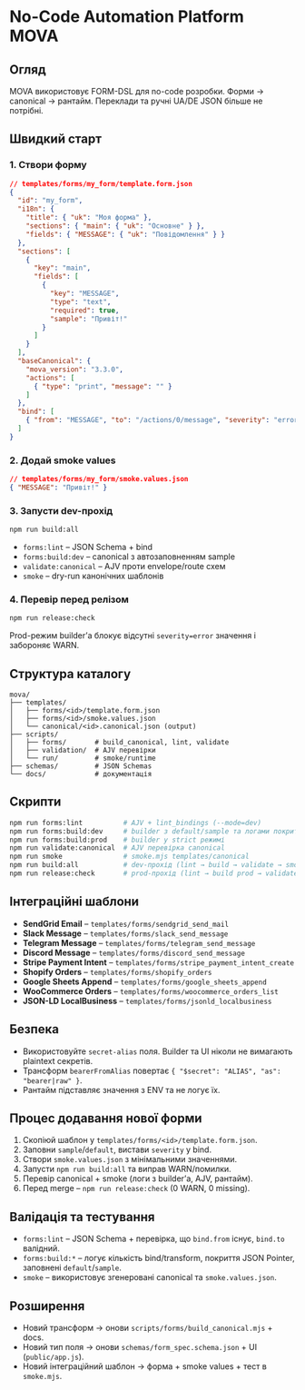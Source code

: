 # No-Code Automation Platform MOVA

## Огляд

MOVA використовує FORM-DSL для no-code розробки. Форми → canonical → рантайм.
Переклади та ручні UA/DE JSON більше не потрібні.

## Швидкий старт

### 1. Створи форму
```json
// templates/forms/my_form/template.form.json
{
  "id": "my_form",
  "i18n": {
    "title": { "uk": "Моя форма" },
    "sections": { "main": { "uk": "Основне" } },
    "fields": { "MESSAGE": { "uk": "Повідомлення" } }
  },
  "sections": [
    {
      "key": "main",
      "fields": [
        {
          "key": "MESSAGE",
          "type": "text",
          "required": true,
          "sample": "Привіт!"
        }
      ]
    }
  ],
  "baseCanonical": {
    "mova_version": "3.3.0",
    "actions": [
      { "type": "print", "message": "" }
    ]
  },
  "bind": [
    { "from": "MESSAGE", "to": "/actions/0/message", "severity": "error" }
  ]
}
```

### 2. Додай smoke values
```json
// templates/forms/my_form/smoke.values.json
{ "MESSAGE": "Привіт!" }
```

### 3. Запусти dev-прохід
```bash
npm run build:all
```
- `forms:lint` – JSON Schema + bind
- `forms:build:dev` – canonical з автозаповненням sample
- `validate:canonical` – AJV проти envelope/route схем
- `smoke` – dry-run канонічних шаблонів

### 4. Перевір перед релізом
```bash
npm run release:check
```
Prod-режим builder’а блокує відсутні `severity=error` значення і забороняє WARN.

## Структура каталогу
```
mova/
├── templates/
│   ├── forms/<id>/template.form.json
│   ├── forms/<id>/smoke.values.json
│   └── canonical/<id>.canonical.json (output)
├── scripts/
│   ├── forms/       # build_canonical, lint, validate
│   ├── validation/  # AJV перевірки
│   └── run/         # smoke/runtime
├── schemas/         # JSON Schemas
└── docs/            # документація
```

## Скрипти
```bash
npm run forms:lint          # AJV + lint_bindings (--mode=dev)
npm run forms:build:dev     # builder з default/sample та логами покриття
npm run forms:build:prod    # builder у strict режимі
npm run validate:canonical  # AJV перевірка canonical
npm run smoke               # smoke.mjs templates/canonical
npm run build:all           # dev-прохід (lint → build → validate → smoke)
npm run release:check       # prod-прохід (lint → build prod → validate → smoke)
```

## Інтеграційні шаблони
- **SendGrid Email** – `templates/forms/sendgrid_send_mail`
- **Slack Message** – `templates/forms/slack_send_message`
- **Telegram Message** – `templates/forms/telegram_send_message`
- **Discord Message** – `templates/forms/discord_send_message`
- **Stripe Payment Intent** – `templates/forms/stripe_payment_intent_create`
- **Shopify Orders** – `templates/forms/shopify_orders`
- **Google Sheets Append** – `templates/forms/google_sheets_append`
- **WooCommerce Orders** – `templates/forms/woocommerce_orders_list`
- **JSON-LD LocalBusiness** – `templates/forms/jsonld_localbusiness`

## Безпека
- Використовуйте `secret-alias` поля. Builder та UI ніколи не вимагають plaintext секретів.
- Трансформ `bearerFromAlias` повертає `{ "$secret": "ALIAS", "as": "bearer|raw" }`.
- Рантайм підставляє значення з ENV та не логує їх.

## Процес додавання нової форми
1. Скопіюй шаблон у `templates/forms/<id>/template.form.json`.
2. Заповни `sample`/`default`, вистави `severity` у bind.
3. Створи `smoke.values.json` з мінімальними значеннями.
4. Запусти `npm run build:all` та виправ WARN/помилки.
5. Перевір canonical + smoke (логи з builder’а, AJV, рантайм).
6. Перед merge – `npm run release:check` (0 WARN, 0 missing).

## Валідація та тестування
- `forms:lint` – JSON Schema + перевірка, що `bind.from` існує, `bind.to` валідний.
- `forms:build:*` – логує кількість bind/transform, покриття JSON Pointer, заповнені `default`/`sample`.
- `smoke` – використовує згенеровані canonical та `smoke.values.json`.

## Розширення
- Новий трансформ → онови `scripts/forms/build_canonical.mjs` + docs.
- Новий тип поля → онови `schemas/form_spec.schema.json` + UI (`public/app.js`).
- Новий інтеграційний шаблон → форма + smoke values + тест в `smoke.mjs`.
